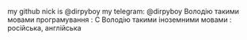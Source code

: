 my github nick is @dirpyboy
my telegram: @dirpyboy
Володію такими мовами програмування : C
Володію такими іноземними мовами : російська, англійська
